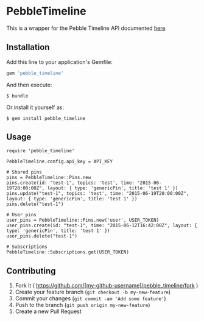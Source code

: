 # PebbleTimeline

This is a wrapper for the Pebble Timeline API documented [here](http://developer.getpebble.com/guides/timeline/)

## Installation

Add this line to your application's Gemfile:

```ruby
gem 'pebble_timeline'
```

And then execute:

    $ bundle

Or install it yourself as:

    $ gem install pebble_timeline

## Usage

```
require 'pebble_timeline'

PebbleTimeline.config.api_key = API_KEY

# Shared pins
pins = PebbleTimeline::Pins.new
pins.create(id: "test-1", topics: 'test', time: "2015-06-19T20:00:00Z", layout: { type: 'genericPin', title: 'test 1' })
pins.update("test-1", topics: 'test', time: "2015-06-19T20:00:00Z", layout: { type: 'genericPin', title: 'test 1' })
pins.delete("test-1")

# User pins
user_pins = PebbleTimeline::Pins.new('user', USER_TOKEN)
user_pins.create(id: "test-1", time: "2015-06-12T16:42:00Z", layout: { type: 'genericPin', title: 'test 1' })
user_pins.delete("test-1")

# Subscriptions
PebbleTimeline::Subscriptions.get(USER_TOKEN)
```

## Contributing

1. Fork it ( https://github.com/[my-github-username]/pebble_timeline/fork )
2. Create your feature branch (`git checkout -b my-new-feature`)
3. Commit your changes (`git commit -am 'Add some feature'`)
4. Push to the branch (`git push origin my-new-feature`)
5. Create a new Pull Request
